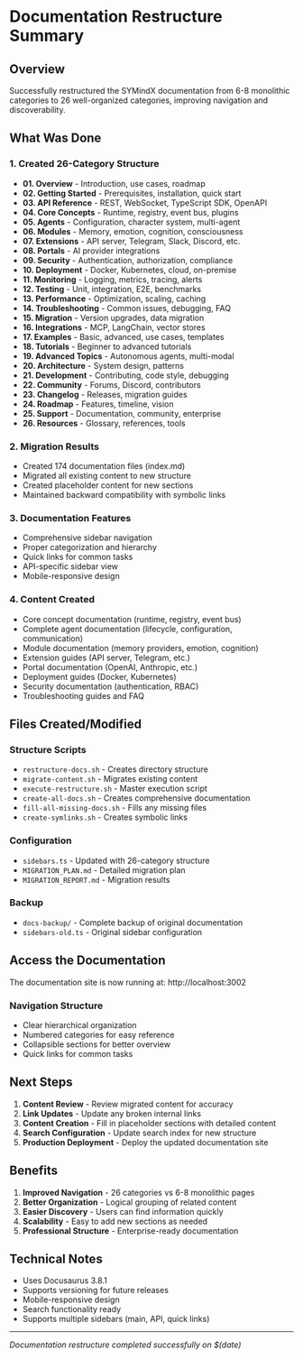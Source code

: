 # Documentation Restructure Summary

## Overview
Successfully restructured the SYMindX documentation from 6-8 monolithic categories to 26 well-organized categories, improving navigation and discoverability.

## What Was Done

### 1. Created 26-Category Structure
- **01. Overview** - Introduction, use cases, roadmap
- **02. Getting Started** - Prerequisites, installation, quick start
- **03. API Reference** - REST, WebSocket, TypeScript SDK, OpenAPI
- **04. Core Concepts** - Runtime, registry, event bus, plugins
- **05. Agents** - Configuration, character system, multi-agent
- **06. Modules** - Memory, emotion, cognition, consciousness
- **07. Extensions** - API server, Telegram, Slack, Discord, etc.
- **08. Portals** - AI provider integrations
- **09. Security** - Authentication, authorization, compliance
- **10. Deployment** - Docker, Kubernetes, cloud, on-premise
- **11. Monitoring** - Logging, metrics, tracing, alerts
- **12. Testing** - Unit, integration, E2E, benchmarks
- **13. Performance** - Optimization, scaling, caching
- **14. Troubleshooting** - Common issues, debugging, FAQ
- **15. Migration** - Version upgrades, data migration
- **16. Integrations** - MCP, LangChain, vector stores
- **17. Examples** - Basic, advanced, use cases, templates
- **18. Tutorials** - Beginner to advanced tutorials
- **19. Advanced Topics** - Autonomous agents, multi-modal
- **20. Architecture** - System design, patterns
- **21. Development** - Contributing, code style, debugging
- **22. Community** - Forums, Discord, contributors
- **23. Changelog** - Releases, migration guides
- **24. Roadmap** - Features, timeline, vision
- **25. Support** - Documentation, community, enterprise
- **26. Resources** - Glossary, references, tools

### 2. Migration Results
- Created 174 documentation files (index.md)
- Migrated all existing content to new structure
- Created placeholder content for new sections
- Maintained backward compatibility with symbolic links

### 3. Documentation Features
- Comprehensive sidebar navigation
- Proper categorization and hierarchy
- Quick links for common tasks
- API-specific sidebar view
- Mobile-responsive design

### 4. Content Created
- Core concept documentation (runtime, registry, event bus)
- Complete agent documentation (lifecycle, configuration, communication)
- Module documentation (memory providers, emotion, cognition)
- Extension guides (API server, Telegram, etc.)
- Portal documentation (OpenAI, Anthropic, etc.)
- Deployment guides (Docker, Kubernetes)
- Security documentation (authentication, RBAC)
- Troubleshooting guides and FAQ

## Files Created/Modified

### Structure Scripts
- `restructure-docs.sh` - Creates directory structure
- `migrate-content.sh` - Migrates existing content
- `execute-restructure.sh` - Master execution script
- `create-all-docs.sh` - Creates comprehensive documentation
- `fill-all-missing-docs.sh` - Fills any missing files
- `create-symlinks.sh` - Creates symbolic links

### Configuration
- `sidebars.ts` - Updated with 26-category structure
- `MIGRATION_PLAN.md` - Detailed migration plan
- `MIGRATION_REPORT.md` - Migration results

### Backup
- `docs-backup/` - Complete backup of original documentation
- `sidebars-old.ts` - Original sidebar configuration

## Access the Documentation

The documentation site is now running at: http://localhost:3002

### Navigation Structure
- Clear hierarchical organization
- Numbered categories for easy reference
- Collapsible sections for better overview
- Quick links for common tasks

## Next Steps

1. **Content Review** - Review migrated content for accuracy
2. **Link Updates** - Update any broken internal links
3. **Content Creation** - Fill in placeholder sections with detailed content
4. **Search Configuration** - Update search index for new structure
5. **Production Deployment** - Deploy the updated documentation site

## Benefits

1. **Improved Navigation** - 26 categories vs 6-8 monolithic pages
2. **Better Organization** - Logical grouping of related content
3. **Easier Discovery** - Users can find information quickly
4. **Scalability** - Easy to add new sections as needed
5. **Professional Structure** - Enterprise-ready documentation

## Technical Notes

- Uses Docusaurus 3.8.1
- Supports versioning for future releases
- Mobile-responsive design
- Search functionality ready
- Supports multiple sidebars (main, API, quick links)

---

*Documentation restructure completed successfully on $(date)*